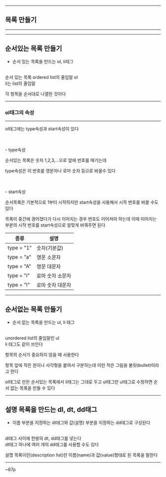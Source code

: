 ***
## 목록 만들기
***
***
## 순서있는 목록 만들기

- 순서 있는 목록을 만드는 ol, li태그
<br>
순서 있는 목록 ordered list의 줄임말 ol
<br>
li는 list의 줄임말
<br>

각 항목을 순서대로 나열한 것이다
***
### ol태그의 속성
***

ol태그에는 type속성과 start속성이 있다

<br>
<br>
- type속성

순서있는 목록은 숫자 1,2,3,...으로 앞에 번호를 매기는데

type속성은 이 번호를 영문자나 로마 숫자 등으로 바꿀수 있다

<br>
<br>
- start속성

순서목록은 기본적으로 1부터 시작하지만 start속성을 사용해서 시작 번호를 바꿀 수도 있다

목록이 중간에 끊어졌다가 다시 이어지는 경우 번호도 이어져야 하는데 이때 이어지는 부분의 시작 번호를 start속성으로 알맞게 바꿔주면 된다

|종류|설명|
|------|------|
|type = "1"|숫자(기본값)|
|type = "a"|영문 소문자|
|type = "A"|영문 대문자|
|type = "i"|로마 숫자 소문자|
|type = "I"|로마 숫자 대문자|

***
## 순서없는 목록 만들기

- 순서 없는 목록을 만드는 ul, li 태그
<br>
unordered list의 줄임말인 ul
<br>
li 태그도 같이 쓰인다


항목의 순서가 중요하지 않을 때 사용한다

항목 앞에 작은 원이나 사각형을 붙여서 구분하는데 이런 작은 그림을 불릿(bullet)이라고 한다

ol태그로 만든 순서있는 목록에서 li태그는 그대로 두고 ol태그만 ul태그로 수정하면 순서 없는 목록을 만들 수 있다 
***
## 설명 목록을 만드는 dl, dt, dd태그

- 이름 부분을 지정하는 dt태그와 값(설명) 부분을 지정하는 dd태그로 구성된다
<br>
dl태그 사이에 한쌍의 dt, dd태그를 넣는다
<br>
dt태그 하나에 여러 개의 dd태그를 사용할 수도 있다 

설명 목록이란(description list)란 이름(name)과 값(value)형태로 된 목록을 말한다
***

~87p